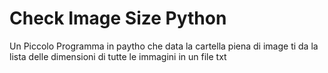 <h1>Check Image Size Python </h1> 

<p> Un Piccolo Programma in paytho che data la cartella piena di image ti da la lista delle dimensioni di tutte le immagini in un file txt</p>
